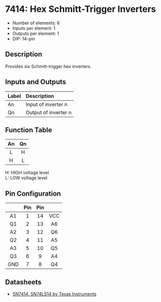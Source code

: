 # 7414: Hex Schmitt-Trigger Inverters

* Number of elements: 6
* Inputs per element: 1
* Outputs per element: 1
* DIP: 14-pin

## Description

Provides six Schmitt-trigger hex inverters.

## Inputs and Outputs

| Label | Description            |
|:----- |:-----------------------|
| An    | Input of inverter n    |
| Qn    | Output of inverter n   |

## Function Table

| An  | Qn  |
|:---:|:---:|
| L   | H   |
| H   | L   |

H: HIGH voltage level  
L: LOW voltage level

## Pin Configuration

|     | Pin | Pin |     |
|:---:|:---:|:---:|:---:|
| A1  |   1 |  14 | VCC |
| Q1  |   2 |  13 | A6  |
| A2  |   3 |  12 | Q6  |
| Q2  |   4 |  11 | A5  |
| A3  |   5 |  10 | Q5  |
| Q3  |   6 |   9 | A4  |
| GND |   7 |   8 | Q4  |

## Datasheets

* [SN7414, SN74LS14 by Texas Instruments](http://www.ti.com/lit/ds/symlink/sn5414.pdf)
